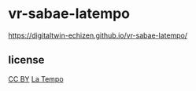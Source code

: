 # vr-sabae-latempo
 
https://digitaltwin-echizen.github.io/vr-sabae-latempo/

## license

[CC BY](https://creativecommons.org/licenses/by/4.0/deed.ja) [La Tempo](https://twitter.com/LaTempo_sabae)
